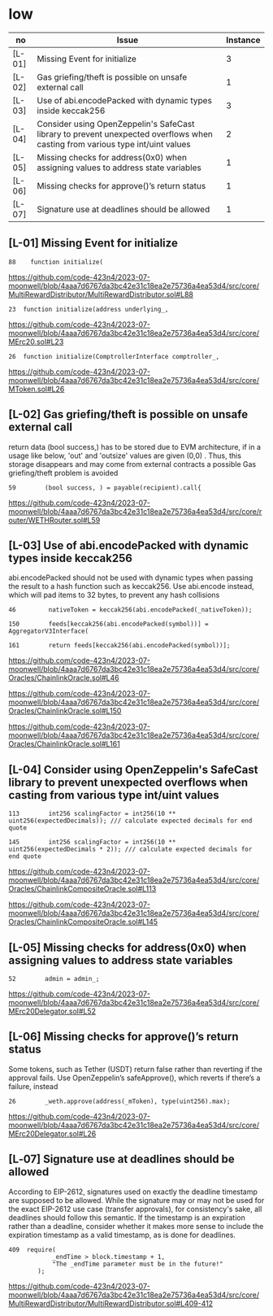 # low

| no  | Issue   | Instance |
|------|---------|----------|
|[L-01]|Missing Event for initialize|3|
|[L-02]| Gas griefing/theft is possible on unsafe external call|1|
|[L-03]|Use of abi.encodePacked with dynamic types inside keccak256|3|
|[L-04]|Consider using OpenZeppelin's SafeCast library to prevent unexpected overflows when casting from various type int/uint values|2|
|[L-05]| Missing checks for address(0x0) when assigning values to address state variables|1|
|[L-06]|Missing checks for approve()’s return status|1|
|[L-07]| Signature use at deadlines should be allowed|1|



## [L-01] Missing Event for initialize

```solidity
88    function initialize(
```    
https://github.com/code-423n4/2023-07-moonwell/blob/4aaa7d6767da3bc42e31c18ea2e75736a4ea53d4/src/core/MultiRewardDistributor/MultiRewardDistributor.sol#L88


```solidity
23  function initialize(address underlying_,
```    
https://github.com/code-423n4/2023-07-moonwell/blob/4aaa7d6767da3bc42e31c18ea2e75736a4ea53d4/src/core/MErc20.sol#L23

```solidity
26  function initialize(ComptrollerInterface comptroller_,
```    
https://github.com/code-423n4/2023-07-moonwell/blob/4aaa7d6767da3bc42e31c18ea2e75736a4ea53d4/src/core/MToken.sol#L26



## [L-02] Gas griefing/theft is possible on unsafe external call

return data (bool success,) has to be stored due to EVM architecture, if in a usage like below, 'out' and 'outsize' values are given (0,0) . Thus, this storage disappears and may come from external contracts a possible Gas griefing/theft problem is avoided

```solidity
59        (bool success, ) = payable(recipient).call{
```
https://github.com/code-423n4/2023-07-moonwell/blob/4aaa7d6767da3bc42e31c18ea2e75736a4ea53d4/src/core/router/WETHRouter.sol#L59



## [L-03] Use of abi.encodePacked with dynamic types inside keccak256

abi.encodePacked should not be used with dynamic types when passing the result to a hash function such as keccak256. Use abi.encode instead, which will pad items to 32 bytes, to prevent any hash collisions

```solidity
46         nativeToken = keccak256(abi.encodePacked(_nativeToken));

150        feeds[keccak256(abi.encodePacked(symbol))] = AggregatorV3Interface(

161        return feeds[keccak256(abi.encodePacked(symbol))];
```
https://github.com/code-423n4/2023-07-moonwell/blob/4aaa7d6767da3bc42e31c18ea2e75736a4ea53d4/src/core/Oracles/ChainlinkOracle.sol#L46


https://github.com/code-423n4/2023-07-moonwell/blob/4aaa7d6767da3bc42e31c18ea2e75736a4ea53d4/src/core/Oracles/ChainlinkOracle.sol#L150

https://github.com/code-423n4/2023-07-moonwell/blob/4aaa7d6767da3bc42e31c18ea2e75736a4ea53d4/src/core/Oracles/ChainlinkOracle.sol#L161


## [L-04] Consider using OpenZeppelin's SafeCast library to prevent unexpected overflows when casting from various type int/uint values


```solidity
113        int256 scalingFactor = int256(10 ** uint256(expectedDecimals)); /// calculate expected decimals for end quote

145        int256 scalingFactor = int256(10 ** uint256(expectedDecimals * 2)); /// calculate expected decimals for end quote

```
https://github.com/code-423n4/2023-07-moonwell/blob/4aaa7d6767da3bc42e31c18ea2e75736a4ea53d4/src/core/Oracles/ChainlinkCompositeOracle.sol#L113


https://github.com/code-423n4/2023-07-moonwell/blob/4aaa7d6767da3bc42e31c18ea2e75736a4ea53d4/src/core/Oracles/ChainlinkCompositeOracle.sol#L145



## [L-05] Missing checks for address(0x0) when assigning values to address state variables

```solidity
52        admin = admin_;
```
https://github.com/code-423n4/2023-07-moonwell/blob/4aaa7d6767da3bc42e31c18ea2e75736a4ea53d4/src/core/MErc20Delegator.sol#L52

## [L-06] Missing checks for approve()’s return status

Some tokens, such as Tether (USDT) return false rather than reverting if the approval fails. Use OpenZeppelin’s safeApprove(), which reverts if there’s a failure, instead

```solidity
26        _weth.approve(address(_mToken), type(uint256).max);
```
https://github.com/code-423n4/2023-07-moonwell/blob/4aaa7d6767da3bc42e31c18ea2e75736a4ea53d4/src/core/MErc20Delegator.sol#L26



## [L‑07] Signature use at deadlines should be allowed

According to EIP-2612, signatures used on exactly the deadline timestamp are supposed to be allowed. While the signature may or may not be used for the exact EIP-2612 use case (transfer approvals), for consistency's sake, all deadlines should follow this semantic. If the timestamp is an expiration rather than a deadline, consider whether it makes more sense to include the expiration timestamp as a valid timestamp, as is done for deadlines.


```solidity
409  require(
            _endTime > block.timestamp + 1,
            "The _endTime parameter must be in the future!"
        );
```
https://github.com/code-423n4/2023-07-moonwell/blob/4aaa7d6767da3bc42e31c18ea2e75736a4ea53d4/src/core/MultiRewardDistributor/MultiRewardDistributor.sol#L409-412
